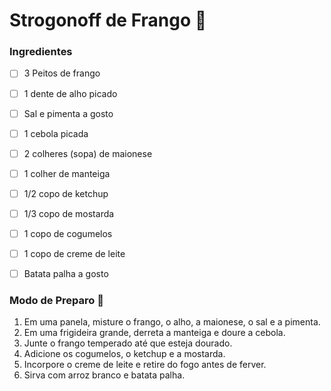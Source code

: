 # Strogonoff de Frango :chicken:

### Ingredientes

- [ ] 3 Peitos de frango

- [ ] 1 dente de alho picado
- [ ] Sal e pimenta a gosto
- [ ] 1 cebola picada
- [ ] 2 colheres (sopa) de maionese
- [ ] 1 colher de manteiga
- [ ] 1/2 copo de ketchup
- [ ] 1/3 copo de mostarda
- [ ] 1 copo de cogumelos
- [ ] 1 copo de creme de leite
- [ ] Batata palha a gosto

### Modo de Preparo :shallow_pan_of_food:

1. Em uma panela, misture o frango, o alho, a maionese, o sal e a pimenta.
2. Em uma frigideira grande, derreta a manteiga e doure a cebola.
3. Junte o frango temperado até que esteja dourado.
4. Adicione os cogumelos, o ketchup e a mostarda.
5. Incorpore o creme de leite e retire do fogo antes de ferver.
6. Sirva com arroz branco e batata palha.

